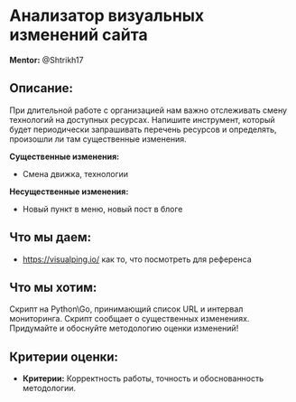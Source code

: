 # Анализатор визуальных изменений сайта
**Mentor:** @Shtrikh17

## Описание:
При длительной работе с организацией нам важно отслеживать смену технологий на доступных ресурсах. Напишите инструмент, который будет периодически запрашивать перечень ресурсов и определять, произошли ли там существенные изменения.

**Существенные изменения:**
- Смена движка, технологии

**Несущественные изменения:**
- Новый пункт в меню, новый пост в блоге

## Что мы даем:
- https://visualping.io/ как то, что посмотреть для референса

## Что мы хотим:
Скрипт на Python\Go, принимающий список URL и интервал мониторинга. Скрипт сообщает о существенных изменениях. Придумайте и обоснуйте методологию оценки изменений!

## Критерии оценки:
- **Критерии:** Корректность работы, точность и обоснованность методологии.


